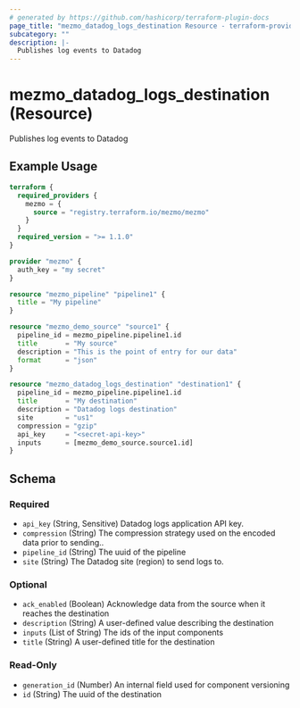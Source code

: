 ```yaml
---
# generated by https://github.com/hashicorp/terraform-plugin-docs
page_title: "mezmo_datadog_logs_destination Resource - terraform-provider-mezmo"
subcategory: ""
description: |-
  Publishes log events to Datadog
---
```


# mezmo_datadog_logs_destination (Resource)

Publishes log events to Datadog

## Example Usage

```terraform
terraform {
  required_providers {
    mezmo = {
      source = "registry.terraform.io/mezmo/mezmo"
    }
  }
  required_version = ">= 1.1.0"
}

provider "mezmo" {
  auth_key = "my secret"
}

resource "mezmo_pipeline" "pipeline1" {
  title = "My pipeline"
}

resource "mezmo_demo_source" "source1" {
  pipeline_id = mezmo_pipeline.pipeline1.id
  title       = "My source"
  description = "This is the point of entry for our data"
  format      = "json"
}

resource "mezmo_datadog_logs_destination" "destination1" {
  pipeline_id = mezmo_pipeline.pipeline1.id
  title       = "My destination"
  description = "Datadog logs destination"
  site        = "us1"
  compression = "gzip"
  api_key     = "<secret-api-key>"
  inputs      = [mezmo_demo_source.source1.id]
}
```

<!-- schema generated by tfplugindocs -->
## Schema

### Required

- `api_key` (String, Sensitive) Datadog logs application API key.
- `compression` (String) The compression strategy used on the encoded data prior to sending..
- `pipeline_id` (String) The uuid of the pipeline
- `site` (String) The Datadog site (region) to send logs to.

### Optional

- `ack_enabled` (Boolean) Acknowledge data from the source when it reaches the destination
- `description` (String) A user-defined value describing the destination
- `inputs` (List of String) The ids of the input components
- `title` (String) A user-defined title for the destination

### Read-Only

- `generation_id` (Number) An internal field used for component versioning
- `id` (String) The uuid of the destination
